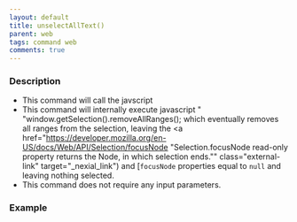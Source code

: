 ```yaml
---
layout: default
title: unselectAllText()
parent: web
tags: command web
comments: true
---
```


### Description

- This command will call  the javscript 
- This command will internally execute javascript " "window.getSelection().removeAllRanges(); which eventually removes all ranges from the selection, leaving the <a href="https://developer.mozilla.org/en-US/docs/Web/API/Selection/focusNode "Selection.focusNode read-only property returns the Node, in which selection ends."" class="external-link" target="_nexial_link") and [`focusNode`</a> properties equal to `null` and leaving nothing selected.
- This command does not require any input parameters.

### Example
